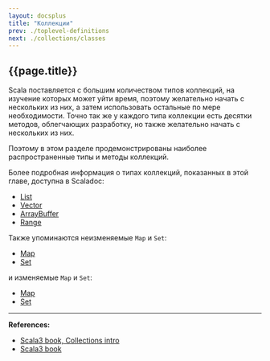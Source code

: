```yaml
---
layout: docsplus
title: "Коллекции"
prev: ./toplevel-definitions
next: ./collections/classes
---
```


## {{page.title}}

Scala поставляется с большим количеством типов коллекций, на изучение которых может уйти время, 
поэтому желательно начать с нескольких из них, а затем использовать остальные по мере необходимости. 
Точно так же у каждого типа коллекции есть десятки методов, облегчающих разработку, 
но также желательно начать с нескольких из них.

Поэтому в этом разделе продемонстрированы наиболее распространенные типы и методы коллекций.

Более подробная информация о типах коллекций, показанных в этой главе, доступна в Scaladoc:
- [List](https://scala-lang.org/api/3.x/scala/collection/immutable/List.html)
- [Vector](https://scala-lang.org/api/3.x/scala/collection/immutable/Vector.html)
- [ArrayBuffer](https://scala-lang.org/api/3.x/scala/collection/mutable/ArrayBuffer.html)
- [Range](https://scala-lang.org/api/3.x/scala/collection/immutable/Range.html)

Также упоминаются неизменяемые `Map` и `Set`:
- [Map](https://scala-lang.org/api/3.x/scala/collection/immutable/Map.html)
- [Set](https://scala-lang.org/api/3.x/scala/collection/immutable/Set.html)

и изменяемые `Map` и `Set`:
- [Map](https://scala-lang.org/api/3.x/scala/collection/mutable/Map.html)
- [Set](https://scala-lang.org/api/3.x/scala/collection/mutable/Set.html)


---

**References:**
- [Scala3 book, Collections intro](https://docs.scala-lang.org/scala3/book/collections-intro.html)
- [Scala3 book](https://docs.scala-lang.org/scala3/book/taste-collections.html)

